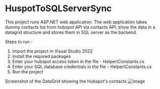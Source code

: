 # HuspotToSQLServerSync

This project runs ASP.NET web application. 
The web application takes dummy contacts list from hubspot API via contacts API, show the data in a datagrid structure and stores them in SQL server as the backend.

Steps to run -
1. Import the project in Visual Studio 2022
2. Install the required packages 
3. Enter your hubspot access token in the file - Helper\Constants.cs
4. Enter your SQL database credentials in the file -  Helper\Constants.cs
3. Run the project


Screenshot of the DataGrid showing the Hubspot's contacts
![image](https://user-images.githubusercontent.com/121125272/208903093-73ffa459-35ae-433b-a5de-6bc95fa68898.png)


